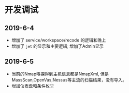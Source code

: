 # 开发调试


## 2019-6-4
- 增加了 service/workspace/recode 的逻辑和晚上
- 增加了 `jet` 的显示和主要逻辑; 增加了Admin显示


## 2019-6-5
- 当前的Nmap嗅探得到主机信息都是NmapXml, 但是MassScan,OpenVas,Nessus等主流的扫描结果，没有导入。
- 增加仪表盘和条件枚举